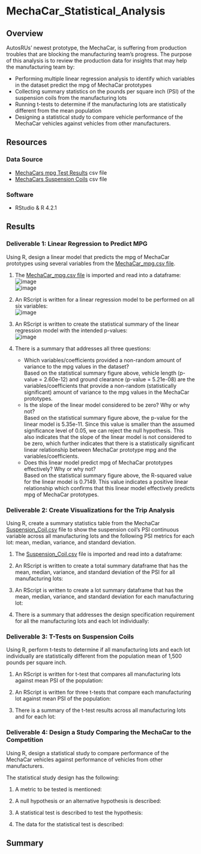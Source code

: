 # MechaCar_Statistical_Analysis

## Overview 
AutosRUs’ newest prototype, the MechaCar, is suffering from production troubles that are blocking the manufacturing team’s progress. The purpose of this analysis is to review the production data for insights that may help the manufacturing team by:
- Performing multiple linear regression analysis to identify which variables in the dataset predict the mpg of MechaCar prototypes
- Collecting summary statistics on the pounds per square inch (PSI) of the suspension coils from the manufacturing lots
- Running t-tests to determine if the manufacturing lots are statistically different from the mean population
- Designing a statistical study to compare vehicle performance of the MechaCar vehicles against vehicles from other manufacturers. 

## Resources
### Data Source 
- [MechaCars mpg Test Results](https://github.com/lkachury/MechaCar_Statistical_Analysis/blob/main/MechaCar_mpg.csv) csv file
- [MechaCars Suspension Coils](https://github.com/lkachury/MechaCar_Statistical_Analysis/blob/main/Suspension_Coil.csv) csv file

### Software
- RStudio & R 4.2.1  


## Results
### Deliverable 1: Linear Regression to Predict MPG
Using R, design a linear model that predicts the mpg of MechaCar prototypes using several variables from the [MechaCar_mpg.csv file](https://github.com/lkachury/MechaCar_Statistical_Analysis/blob/main/MechaCar_mpg.csv). 

1. The [MechaCar_mpg.csv file](https://github.com/lkachury/MechaCar_Statistical_Analysis/blob/main/MechaCar_mpg.csv) is imported and read into a dataframe:
<br /> ![image](https://user-images.githubusercontent.com/108038989/195750388-3e71244c-8710-480e-9878-42bcf695bfe1.png)
<br /> ![image](https://user-images.githubusercontent.com/108038989/195750731-5d504082-ed80-4db4-99c9-be01caff682f.png)

2. An RScript is written for a linear regression model to be performed on all six variables:
<br /> ![image](https://user-images.githubusercontent.com/108038989/195750818-e4e2b1a8-fbb0-4fa4-b598-e69cba8cc33a.png)

3. An RScript is written to create the statistical summary of the linear regression model with the intended p-values:
<br /> ![image](https://user-images.githubusercontent.com/108038989/195750961-559dcfb0-999d-42d2-95b3-2dcae50536a9.png)

4. There is a summary that addresses all three questions:
    - Which variables/coefficients provided a non-random amount of variance to the mpg values in the dataset? <br /> Based on the statistical summary figure above, vehicle length (p-value = 2.60e-12) and ground clearance (p-value = 5.21e-08) are the variables/coefficients that provide a non-random (statistically significant) amount of variance to the mpg values in the MechaCar prototypes. 
    - Is the slope of the linear model considered to be zero? Why or why not? <br /> Based on the statistical summary figure above, the p-value for the linear model is 5.35e-11. Since this value is smaller than the assumed significance level of 0.05, we can reject the null hypothesis. This also indicates that the slope of the linear model is not considered to be zero, which further indicates that there is a statistically significant linear relationship between MechaCar prototype mpg and the variables/coefficients.
    - Does this linear model predict mpg of MechaCar prototypes effectively? Why or why not? <br /> Based on the statistical summary figure above, the R-squared value for the linear model is 0.7149. This value indicates a positive linear relationship which confirms that this linear model effectively predicts mpg of MechaCar prototypes.

### Deliverable 2: Create Visualizations for the Trip Analysis
Using R, create a summary statistics table from the MechaCar [Suspension_Coil.csv](https://github.com/lkachury/MechaCar_Statistical_Analysis/blob/main/Suspension_Coil.csv) file to show the suspension coil’s PSI continuous variable across all manufacturing lots and the following PSI metrics for each lot: mean, median, variance, and standard deviation.

1. The [Suspension_Coil.csv](https://github.com/lkachury/MechaCar_Statistical_Analysis/blob/main/Suspension_Coil.csv) file is imported and read into a dataframe:

2. An RScript is written to create a total summary dataframe that has the mean, median, variance, and standard deviation of the PSI for all manufacturing lots:

3. An RScript is written to create a lot summary dataframe that has the mean, median, variance, and standard deviation for each manufacturing lot:

4. There is a summary that addresses the design specification requirement for all the manufacturing lots and each lot individually:


### Deliverable 3: T-Tests on Suspension Coils
Using R, perform t-tests to determine if all manufacturing lots and each lot individually are statistically different from the population mean of 1,500 pounds per square inch.

1. An RScript is written for t-test that compares all manufacturing lots against mean PSI of the population:

2. An RScript is written for three t-tests that compare each manufacturing lot against mean PSI of the population:

3. There is a summary of the t-test results across all manufacturing lots and for each lot:

### Deliverable 4: Design a Study Comparing the MechaCar to the Competition
Using R, design a statistical study to compare performance of the MechaCar vehicles against performance of vehicles from other manufacturers.

The statistical study design has the following:
1. A metric to be tested is mentioned:

2. A null hypothesis or an alternative hypothesis is described: 

3. A statistical test is described to test the hypothesis:

4. The data for the statistical test is described: 

## Summary 
